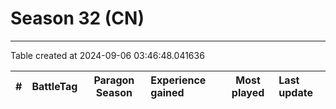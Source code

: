 # Season 32 (CN)

---
Table created at 2024-09-06 03:46:48.041636

| #  | BattleTag | Paragon Season | Experience gained | Most played | Last update |
| :- | :-------- | :------------: | :---------------- | :---------: | :---------- |
